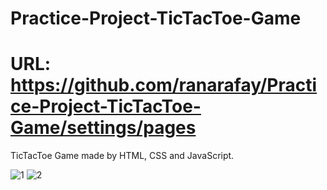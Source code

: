 # Practice-Project-TicTacToe-Game
# URL: https://github.com/ranarafay/Practice-Project-TicTacToe-Game/settings/pages
TicTacToe Game made by HTML, CSS and JavaScript.

![1](https://user-images.githubusercontent.com/73307548/184011025-00c7bb03-61fa-4cbf-b438-bd2e08ea15bb.png)
![2](https://user-images.githubusercontent.com/73307548/184011040-f17f9a2e-db18-481f-880b-84c74085199e.png)
